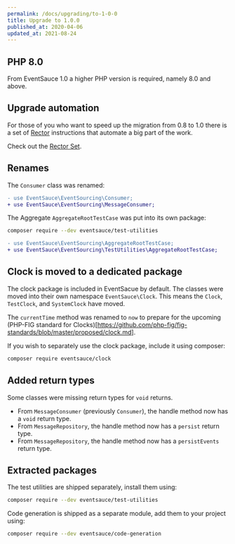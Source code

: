 ```yaml
---
permalink: /docs/upgrading/to-1-0-0
title: Upgrade to 1.0.0
published_at: 2020-04-06
updated_at: 2021-08-24
---
```


## PHP 8.0

From EventSauce 1.0 a higher PHP version is required, namely 8.0 and above. 

## Upgrade automation

For those of you who want to speed up the migration from 0.8 to 1.0 there is
a set of [Rector](https://github.com/rectorphp/rector) instructions that
automate a big part of the work.

Check out the [Rector Set](https://github.com/EventSaucePHP/RectorFrom0to1).

## Renames

The `Consumer` class was renamed:

```diff
- use EventSauce\EventSourcing\Consumer;
+ use EventSauce\EventSourcing\MessageConsumer;
```

The Aggregate `AggregateRootTestCase` was put into its own package:

```bash
composer require --dev eventsauce/test-utilities
```

```diff
- use EventSauce\EventSourcing\AggregateRootTestCase;
+ use EventSauce\EventSourcing\TestUtilities\AggregateRootTestCase;
```

## Clock is moved to a dedicated package

The clock package is included in EventSacue by default. The
classes were moved into their own namespace `EventSauce\Clock`. This
means the `Clock`, `TestClock`, and `SystemClock` have moved.

The `currentTime` method was renamed to `now` to prepare for the
upcoming (PHP-FIG standard for Clocks)[https://github.com/php-fig/fig-standards/blob/master/proposed/clock.md].

If you wish to separately use the clock package, include it using composer:

```bash
composer require eventsauce/clock
```

## Added return types

Some classes were missing return types for `void` returns.

- From `MessageConsumer` (previously `Consumer`), the handle method now has a `void` return type.
- From `MessageRepository`, the handle method now has a `persist` return type.
- From `MessageRepository`, the handle method now has a `persistEvents` return type.

## Extracted packages

The test utilities are shipped separately, install them using:

```bash
composer require --dev eventsauce/test-utilities
```

Code generation is shipped as a separate module, add them to your project using:

```bash
composer require --dev eventsauce/code-generation
```
